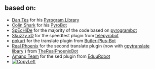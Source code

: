 ## based on:

* [Dan Tès](https://github.com/delivrance) for his [Pyrogram Library](https://github.com/pyrogram/pyrogram)
* [Colin Shark](https://github.com/ColinTheShark) for his [PyroBot](https://git.colinshark.de/PyroBot/PyroBot)
* [SpEcHiDe](https://github.com/SpEcHiDe) for the majority of the code based on [pyrogrambot](https://github.com/SpEcHiDe/PyroGramBot)
* [Skuzzy xD](https://github.com/SkuzzyxD) for the speedtest plugin from [telepyrobot](https://github.com/SkuzzyxD/TelePyroBot)
* [pokurt](https://github.com/pokurt) for the translate plugin from [Butler-Plus-Bot](https://github.com/pokurt/Butler-Plus-Bot)
* [Real Phoenix](https://github.com/rsktg) for the second translate plugin (now with [gpytranslate libary](https://github.com/DavideGalilei/gpytranslate) )    from [TheRealPhoenixBot](https://github.com/rsktg/TheRealPhoenixBot)
* [Amano Team](https://github.com/AmanoTeam) for the sed plugin from [EduuRobot](https://github.com/AmanoTeam/EduuRobot)
* [![CopyLeft](https://telegra.ph/file/b514ed14d994557a724cb.jpg)](https://telegra.ph/file/fab1017e21c42a5c1e613.mp4 "CopyLeft Credit Video")
